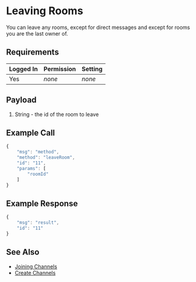 # Leaving Rooms

You can leave any rooms, except for direct messages and except for rooms you are the last owner of.

## Requirements

| Logged In | Permission | Setting |
| --------- | ---------- | ------- |
| Yes       | _none_     | _none_  |

## Payload

1. String - the id of the room to leave

## Example Call

```javascript
{
    "msg": "method",
    "method": "leaveRoom",
    "id": "11",
    "params": [
        "roomId"
    ]
}
```

## Example Response

```javascript
{
    "msg": "result",
    "id": "11"
}
```

## See Also

* [Joining Channels](joining-channels.md)
* [Create Channels](create-channels.md)
